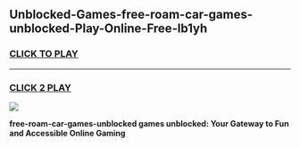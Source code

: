 
## Unblocked-Games-free-roam-car-games-unblocked-Play-Online-Free-lb1yh
<h3>
<a href="https://premium76.site?title=free-roam-car-games-unblocked&ref=26A">CLICK TO PLAY</a></h3>
<hr>

<h3>
<a href="https://premium76.site?title=free-roam-car-games-unblocked&ref=26A">CLICK 2 PLAY</a>
  
</h3>

<a href="https://premium76.site?title=free-roam-car-games-unblocked&ref=26A"><img src="https://clearcache.store/games.png"></a>


**free-roam-car-games-unblocked games unblocked: Your Gateway to Fun and Accessible Online Gaming**
